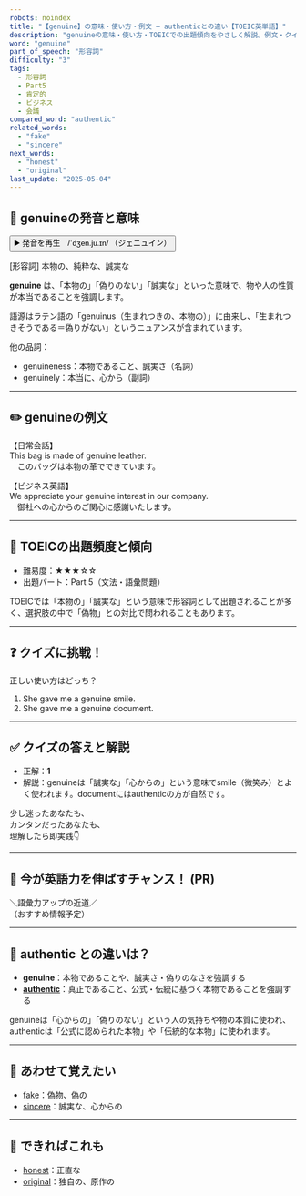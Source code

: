 ```yaml
---
robots: noindex
title: "【genuine】の意味・使い方・例文 ― authenticとの違い【TOEIC英単語】"
description: "genuineの意味・使い方・TOEICでの出題傾向をやさしく解説。例文・クイズ付きでauthenticとの違いもわかりやすく学べます。"
word: "genuine"
part_of_speech: "形容詞"
difficulty: "3"
tags:
  - 形容詞
  - Part5
  - 肯定的
  - ビジネス
  - 会議
compared_word: "authentic"
related_words:
  - "fake"
  - "sincere"
next_words:
  - "honest"
  - "original"
last_update: "2025-05-04"
---
```


## 🔰 genuineの発音と意味

<button class="play-audio" onclick="playTTS('genuine')">
  <span class="play-audio-main">
    ▶️ 発音を再生　/ˈdʒen.ju.ɪn/
  </span>
  <span class="play-audio-sub">
    （ジェニュイン）
  </span>
</button>

[形容詞] 本物の、純粋な、誠実な

**genuine** は、「本物の」「偽りのない」「誠実な」といった意味で、物や人の性質が本当であることを強調します。

語源はラテン語の「genuinus（生まれつきの、本物の）」に由来し、「生まれつきそうである＝偽りがない」というニュアンスが含まれています。

他の品詞：  
- genuineness：本物であること、誠実さ（名詞）
- genuinely：本当に、心から（副詞）

---

## ✏️ genuineの例文

【日常会話】  
This bag is made of genuine leather.  
　このバッグは本物の革でできています。

【ビジネス英語】  
We appreciate your genuine interest in our company.  
　御社への心からのご関心に感謝いたします。

---

## 🎯 TOEICの出題頻度と傾向

- 難易度：★★★☆☆
- 出題パート：Part 5（文法・語彙問題）

TOEICでは「本物の」「誠実な」という意味で形容詞として出題されることが多く、選択肢の中で「偽物」との対比で問われることもあります。

---

## ❓ クイズに挑戦！

正しい使い方はどっち？

1. She gave me a genuine smile.  
2. She gave me a genuine document.

---

## ✅ クイズの答えと解説

- 正解：**1**
- 解説：genuineは「誠実な」「心からの」という意味でsmile（微笑み）とよく使われます。documentにはauthenticの方が自然です。

少し迷ったあなたも、  
カンタンだったあなたも、  
理解したら即実践👇️

---

## 🚀 今が英語力を伸ばすチャンス！ (PR)

<div class="info-center">
＼語彙力アップの近道／<br>  
（おすすめ情報予定）
</div>

---

## 🤔  authentic との違いは？

- **genuine**：本物であることや、誠実さ・偽りのなさを強調する
- **[authentic](/authentic)**：真正であること、公式・伝統に基づく本物であることを強調する

genuineは「心からの」「偽りのない」という人の気持ちや物の本質に使われ、authenticは「公式に認められた本物」や「伝統的な本物」に使われます。

---

## 🧩 あわせて覚えたい

- [fake](/fake)：偽物、偽の
- [sincere](/sincere)：誠実な、心からの

---

## 📖 できればこれも

- [honest](/honest)：正直な
- [original](/original)：独自の、原作の

<!-- cvid: aid23_bid48 -->
